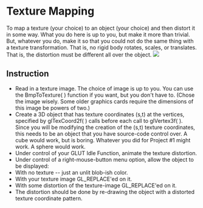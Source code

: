 # Texture Mapping
To map a texture (your choice) to an object (your choice) and then distort it in some way. What you do here is up to you, but make it more than trivial. But, whatever you do, make it so that you could not do the same thing with a texture transformation. That is, no rigid body rotates, scales, or translates. That is, the distortion must be different all over the object.
![](../Gifs/project(3).gif)

## Instruction

* Read in a texture image. The choice of image is up to you. You can use the BmpToTexture( ) function if you want, but you don't have to. (Chose the image wisely. Some older graphics cards require the dimensions of this image be powers of two.)
* Create a 3D object that has texture coordinates (s,t) at the vertices, specified by glTexCoord2f( ) calls before each call to glVertex3f( ). Since you will be modifying the creation of the (s,t) texture coordinates, this needs to be an object that you have source-code control over. A cube would work, but is boring. Whatever you did for Project #1 might work. A sphere would work.
* Under control of your GLUT Idle Function, animate the texture distortion.
* Under control of a right-mouse-button menu option, allow the object to be displayed:
* With no texture -- just an unlit blob-ish color.
* With your texture image GL_REPLACE'ed on it.
* With some distortion of the texture-image GL_REPLACE'ed on it.
* The distortion should be done by re-drawing the object with a distorted texture coordinate pattern.